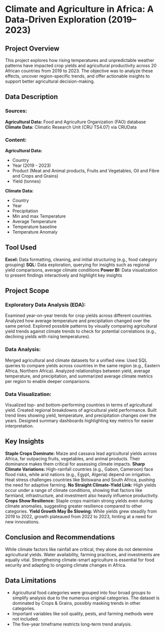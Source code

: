 # Climate and Agriculture in Africa: A Data-Driven Exploration (2019–2023)
## Project Overview 
This project explores how rising temperatures and unpredictable weather patterns have impacted crop yields and agricultural productivity across 20 African countries from 2019 to 2023.
The objective was to analyze these effects, uncover region-specific trends, and offer actionable insights to support better agricultural decision-making.

## Data Description 
### Sources:
**Agricultural Data:** Food and Agriculture Organization (FAO) database
**Climate Data:** Climatic Research Unit (CRU TS4.07) via CRUData

### Content:
**Agricultural Data:** 
- Country
- Year (2019 - 2023)
- Product (Meat and Animal products, Fruits and Vegetables, Oil and Fibre and Crops and Grains)
- Yield (tonnes)

**Climate Data:**
- Country
- Year
- Precipitation
- Min and max Temperature
- Average Temperature
- Temperature baseline
- Temperature Anomaly

## Tool Used 
**Excel:** Data formatting, cleaning, and initial structuring (e.g., food category grouping)
**SQL:** Data exploration, querying for insights such as regional yield comparisons, average climate conditions
**Power BI:** Data visualization to present findings interactively and highlight key insights

## Project Scope 
### Exploratory Data Analysis (EDA):
Examined year-on-year trends for crop yields across different countries.
Analyzed how average temperature and precipitation changed over the same period.
Explored possible patterns by visually comparing agricultural yield trends against climate trends to check for potential correlations (e.g., declining yields with rising temperatures).

### Data Analysis:
Merged agricultural and climate datasets for a unified view.
Used SQL queries to compare yields across countries in the same region (e.g., Eastern Africa, Northern Africa).
Analyzed relationships between yield, average temperature, and precipitation, and summarized average climate metrics per region to enable deeper comparisons.

### Data Visualization:
Visualized top- and bottom-performing countries in terms of agricultural yield.
Created regional breakdowns of agricultural yield performance.
Built trend lines showing yield, temperature, and precipitation changes over the years.
Designed summary dashboards highlighting key metrics for easier interpretation.

## Key Insights
**Staple Crops Dominate:**
Maize and cassava lead agricultural yields across Africa, far outpacing fruits, vegetables, and animal products. Their dominance makes them critical for assessing climate impacts.
**Sharp Climate Variations:**
High-rainfall countries (e.g., Gabon, Cameroon) face flood risks, while arid nations (e.g., Egypt, Algeria) depend on irrigation. Heat stress challenges countries like Botswana and South Africa, pushing the need for adaptive farming.
**No Straight Climate-Yield Link:**
High yields occur under a range of climate conditions, showing that factors like farmland, infrastructure, and investment also heavily influence productivity.
**Crops Show Resilience:**
Staple crops maintain strong yields even during climate anomalies, suggesting greater resilience compared to other categories.
**Yield Growth May Be Slowing:**
While yields grew steadily from 2019 to 2022, growth plateaued from 2022 to 2023, hinting at a need for new innovations.

## Conclusion and Recommendations
While climate factors like rainfall are critical, they alone do not determine agricultural yields. Water availability, farming practices, and investments are equally vital. Strengthening climate-smart agriculture is essential for food security and adapting to ongoing climate changes in Africa.

## Data Limitations
- Agricultural food categories were grouped into four broad groups to simplify analysis due to the numerous original categories. The dataset is dominated by Crops & Grains, possibly masking trends in other categories. 
- Important variables like soil quality, pests, and farming methods were not included.
- The five-year timeframe restricts long-term trend analysis.
